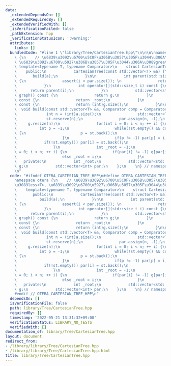 ```yaml
---
data:
  _extendedDependsOn: []
  _extendedRequiredBy: []
  _extendedVerifiedWith: []
  _isVerificationFailed: false
  _pathExtension: hpp
  _verificationStatusIcon: ':warning:'
  attributes:
    links: []
  bundledCode: "#line 1 \"library/Tree/CartesianTree.hpp\"\n\n\n\nnamespace otera\
    \ {\n    // \u6839\u3092\u6700\u5C0F\u306B\u3057\u305F\u3044\u306A\u3089less<T>,\
    \ \u6839\u3092\u6700\u5927\u306B\u3057\u305F\u3044\u306A\u3089greater<T>\n   \
    \ template<typename T, typename Comparator>\n    struct CartesianTree {\n    \
    \    public:\n            CartesianTree(const std::vector<T> &a) {\n         \
    \       build(a);\n            }\n\n            int parent(std::size_t i) const\
    \ {\n                assert(i < par.size()); \n                return par[i];\n\
    \            }\n            int operator[](std::size_t i) const {\n          \
    \      return parent(i);\n            }\n            std::vector<std::vector<int>>\
    \ graph() const {\n                return g;\n            }\n            int root()\
    \ const {\n                return _root;\n            }\n            int size()\
    \ const {\n                return (int)g.size();\n            }\n\n          \
    \  void build(const std::vector<T> &a, Comparator comp = Comparator{}) {\n   \
    \             int n = (int)a.size();\n                std::vector<T> st;\n   \
    \             st.reserve(n);\n                par.assign(n, -1);\n           \
    \     g.resize(n);\n                for(int i = 0; i < n; ++ i) {\n          \
    \          int p = -1;\n                    while(!st.empty() && comp(a[i], a[st.back()]))\
    \ {\n                        p = st.back();\n                        st.pop_back();\n\
    \                    }\n                    if(p != -1) par[p] = i;\n        \
    \            if(!st.empty()) par[i] = st.back();\n                    st.push_back(i);\n\
    \                }\n                int _root = -1;\n                for(int i\
    \ = 0; i < n; ++ i) {\n                    if(par[i] != -1) g[par[i]].push_back(i);\n\
    \                    else _root = i;\n                }\n            }\n     \
    \   private:\n            int _root;\n            std::vector<std::vector<int>>\
    \ g;\n            std::vector<int> par;\n    };\n    \n} // namespace otera\n\n\
    \n"
  code: "#ifndef OTERA_CARTESIAN_TREE_HPP\n#define OTERA_CARTESIAN_TREE_HPP 1\n\n\
    namespace otera {\n    // \u6839\u3092\u6700\u5C0F\u306B\u3057\u305F\u3044\u306A\
    \u3089less<T>, \u6839\u3092\u6700\u5927\u306B\u3057\u305F\u3044\u306A\u3089greater<T>\n\
    \    template<typename T, typename Comparator>\n    struct CartesianTree {\n \
    \       public:\n            CartesianTree(const std::vector<T> &a) {\n      \
    \          build(a);\n            }\n\n            int parent(std::size_t i) const\
    \ {\n                assert(i < par.size()); \n                return par[i];\n\
    \            }\n            int operator[](std::size_t i) const {\n          \
    \      return parent(i);\n            }\n            std::vector<std::vector<int>>\
    \ graph() const {\n                return g;\n            }\n            int root()\
    \ const {\n                return _root;\n            }\n            int size()\
    \ const {\n                return (int)g.size();\n            }\n\n          \
    \  void build(const std::vector<T> &a, Comparator comp = Comparator{}) {\n   \
    \             int n = (int)a.size();\n                std::vector<T> st;\n   \
    \             st.reserve(n);\n                par.assign(n, -1);\n           \
    \     g.resize(n);\n                for(int i = 0; i < n; ++ i) {\n          \
    \          int p = -1;\n                    while(!st.empty() && comp(a[i], a[st.back()]))\
    \ {\n                        p = st.back();\n                        st.pop_back();\n\
    \                    }\n                    if(p != -1) par[p] = i;\n        \
    \            if(!st.empty()) par[i] = st.back();\n                    st.push_back(i);\n\
    \                }\n                int _root = -1;\n                for(int i\
    \ = 0; i < n; ++ i) {\n                    if(par[i] != -1) g[par[i]].push_back(i);\n\
    \                    else _root = i;\n                }\n            }\n     \
    \   private:\n            int _root;\n            std::vector<std::vector<int>>\
    \ g;\n            std::vector<int> par;\n    };\n    \n} // namespace otera\n\n\
    #endif // OTERA_CARTESIAN_TREE_HPP\n"
  dependsOn: []
  isVerificationFile: false
  path: library/Tree/CartesianTree.hpp
  requiredBy: []
  timestamp: '2022-05-21 13:31:32+09:00'
  verificationStatus: LIBRARY_NO_TESTS
  verifiedWith: []
documentation_of: library/Tree/CartesianTree.hpp
layout: document
redirect_from:
- /library/library/Tree/CartesianTree.hpp
- /library/library/Tree/CartesianTree.hpp.html
title: library/Tree/CartesianTree.hpp
---
```

